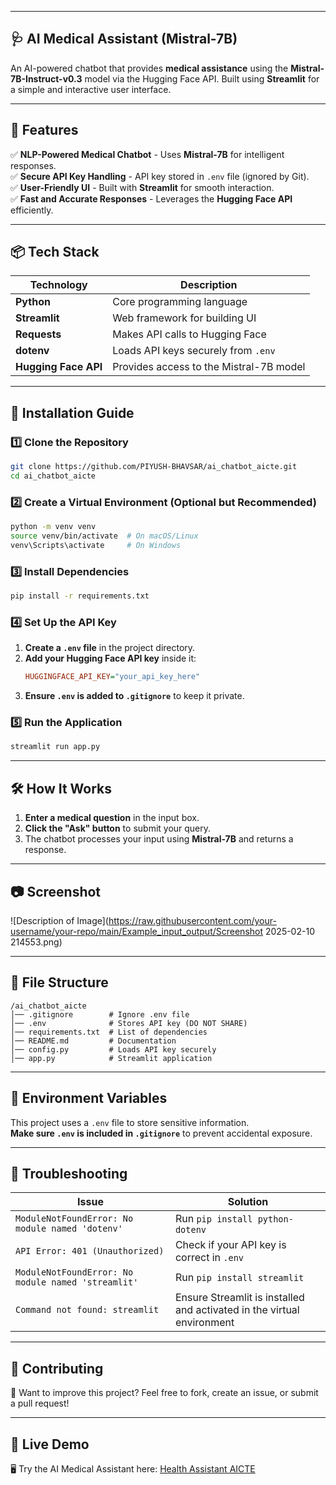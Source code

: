 
---

## **🩺 AI Medical Assistant (Mistral-7B)**  
An AI-powered chatbot that provides **medical assistance** using the **Mistral-7B-Instruct-v0.3** model via the Hugging Face API. Built using **Streamlit** for a simple and interactive user interface.  

---

## **📌 Features**
✅ **NLP-Powered Medical Chatbot** - Uses **Mistral-7B** for intelligent responses.  
✅ **Secure API Key Handling** - API key stored in `.env` file (ignored by Git).  
✅ **User-Friendly UI** - Built with **Streamlit** for smooth interaction.  
✅ **Fast and Accurate Responses** - Leverages the **Hugging Face API** efficiently.  

---

## **📦 Tech Stack**
| Technology      | Description |
|----------------|------------|
| **Python**     | Core programming language |
| **Streamlit**  | Web framework for building UI |
| **Requests**   | Makes API calls to Hugging Face |
| **dotenv**     | Loads API keys securely from `.env` |
| **Hugging Face API** | Provides access to the Mistral-7B model |

---

## **🚀 Installation Guide**
### **1️⃣ Clone the Repository**
```sh
git clone https://github.com/PIYUSH-BHAVSAR/ai_chatbot_aicte.git
cd ai_chatbot_aicte
```

### **2️⃣ Create a Virtual Environment (Optional but Recommended)**
```sh
python -m venv venv
source venv/bin/activate  # On macOS/Linux
venv\Scripts\activate     # On Windows
```

### **3️⃣ Install Dependencies**
```sh
pip install -r requirements.txt
```

### **4️⃣ Set Up the API Key**
1. **Create a `.env` file** in the project directory.
2. **Add your Hugging Face API key** inside it:
   ```ini
   HUGGINGFACE_API_KEY="your_api_key_here"
   ```
3. **Ensure `.env` is added to `.gitignore`** to keep it private.

### **5️⃣ Run the Application**
```sh
streamlit run app.py
```

---

## **🛠 How It Works**
1. **Enter a medical question** in the input box.
2. **Click the "Ask" button** to submit your query.
3. The chatbot processes your input using **Mistral-7B** and returns a response.

---

## **📷 Screenshot**

![Description of Image](https://raw.githubusercontent.com/your-username/your-repo/main/Example_input_output/Screenshot 2025-02-10 214553.png)


---

## **📜 File Structure**
```
/ai_chatbot_aicte
│── .gitignore        # Ignore .env file
│── .env              # Stores API key (DO NOT SHARE)
│── requirements.txt  # List of dependencies
│── README.md         # Documentation
│── config.py         # Loads API key securely
│── app.py            # Streamlit application
```

---

## **📜 Environment Variables**
This project uses a `.env` file to store sensitive information.  
**Make sure `.env` is included in `.gitignore`** to prevent accidental exposure.

---

## **🐛 Troubleshooting**
| Issue | Solution |
|-------|----------|
| `ModuleNotFoundError: No module named 'dotenv'` | Run `pip install python-dotenv` |
| `API Error: 401 (Unauthorized)` | Check if your API key is correct in `.env` |
| `ModuleNotFoundError: No module named 'streamlit'` | Run `pip install streamlit` |
| `Command not found: streamlit` | Ensure Streamlit is installed and activated in the virtual environment |

---

## **🤝 Contributing**
🎉 Want to improve this project? Feel free to fork, create an issue, or submit a pull request!  

---

## 🚀 Live Demo  
🖥️ Try the AI Medical Assistant here: [Health Assistant AICTE](https://health-assistant-aicte.streamlit.app/)
